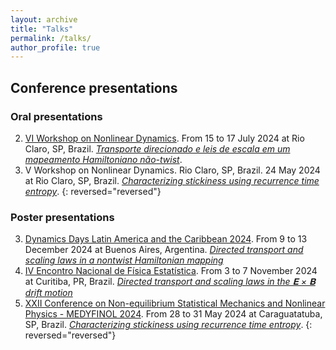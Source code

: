 ```yaml
---
layout: archive
title: "Talks"
permalink: /talks/
author_profile: true
---
```


## Conference presentations

### Oral presentations

2. [VI Workshop on Nonlinear Dynamics](https://www.even3.com.br/vi-wnd2024/). From 15 to 17 July 2024 at Rio Claro, SP, Brazil. [*Transporte direcionado e leis de escala em um mapeamento Hamiltoniano não-twist*](http://mrolims.github.io/files/oral2.pdf).
1. V Workshop on Nonlinear Dynamics. Rio Claro, SP, Brazil. 24 May 2024 at Rio Claro, SP, Brazil. [*Characterizing stickiness using recurrence time entropy*](http://mrolims.github.io/files/oral1.pdf). 
{: reversed="reversed"}


### Poster presentations

3. [Dynamics Days Latin America and the Caribbean 2024](http://ddays2024lac.df.uba.ar/). From 9 to 13 December 2024 at Buenos Aires, Argentina. [*Directed transport and scaling laws in a nontwist Hamiltonian mapping*](http://mrolims.github.io/files/poster3.pdf)
2. [IV Encontro Nacional de Física Estatística](https://www.enfe-2024.com/). From 3 to 7 November 2024 at Curitiba, PR, Brazil. [*Directed transport and scaling laws in the 𝐄 × 𝐁 drift motion*](http://mrolims.github.io/files/poster2.pdf)
1. [XXII Conference on Non-equilibrium Statistical Mechanics and Nonlinear Physics - MEDYFINOL 2024](https://www.even3.com.br/medyfinol2024/). From 28 to 31 May 2024 at Caraguatatuba, SP, Brazil. [*Characterizing stickiness using recurrence time entropy*](http://mrolims.github.io/files/poster1.pdf).
{: reversed="reversed"}